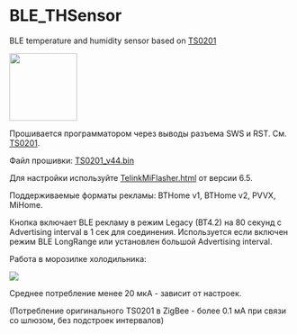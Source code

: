 # BLE_THSensor
BLE temperature and humidity sensor based on [TS0201](https://pvvx.github.io/TS0201)

<img src="https://pvvx.github.io/TS0201/img/ts0201.jpg" width="120"/>

Прошивается программатором через выводы разъема SWS и RST. См. [TS0201](https://pvvx.github.io/TS0201).

Файл прошивки: [TS0201_v44.bin](https://github.com/pvvx/BLE_THSensor/raw/master/source/TS0201/TS0201_v44.bin)

Для настройки используйте [TelinkMiFlasher.html](https://pvvx.github.io/ATC_MiThermometer/TelinkMiFlasher.html) от версии 6.5.

Поддерживаемые форматы рекламы: BTHome v1, BTHome v2, PVVX, MiHome.

Кнопка включает BLE рекламу в режим Legacy (BT4.2) на 80 секунд с Advertising interval в 1 сек для соединения. 
Используется если включен режим BLE LongRange или установлен большой Advertising interval.


Работа в морозилке холодильника:

<img src="https://github.com/pvvx/BLE_THSensor/blob/master/img/ha_fridge.jpg"/>

Среднее потребление менее 20 мкА - зависит от настроек.

(Потребление оригинального TS0201 в ZigBee - более 0.1 мА при связи со шлюзом, без подстроек интервалов)
